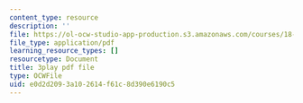 ```yaml
---
content_type: resource
description: ''
file: https://ol-ocw-studio-app-production.s3.amazonaws.com/courses/18-01sc-single-variable-calculus-fall-2010/e0d2d2093a102614f61c8d390e6190c5_21789.pdf
file_type: application/pdf
learning_resource_types: []
resourcetype: Document
title: 3play pdf file
type: OCWFile
uid: e0d2d209-3a10-2614-f61c-8d390e6190c5
---
```

